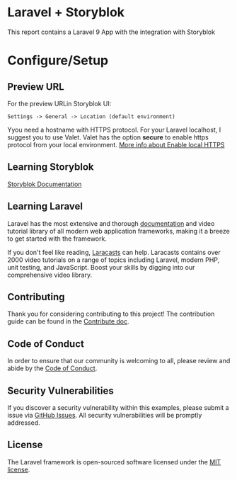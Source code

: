 # Laravel + Storyblok

This report contains a Laravel 9 App with the integration with Storyblok

# Configure/Setup

## Preview URL
For the preview URLin Storyblok UI:
```
Settings -> General -> Location (default environment)
```
Yyou need a hostname with HTTPS protocol.
For your Laravel localhost, I suggest you to use Valet.
Valet has the option **secure** to enable https protocol from your local environment.
[More info about Enable local HTTPS](https://laravel.com/docs/9.x/valet#securing-sites)


## Learning Storyblok

[Storyblok Documentation](https://www.storyblok.com/docs/guide/introduction)

## Learning Laravel

Laravel has the most extensive and thorough [documentation](https://laravel.com/docs) and video tutorial library of all modern web application frameworks, making it a breeze to get started with the framework.

If you don't feel like reading, [Laracasts](https://laracasts.com) can help. Laracasts contains over 2000 video tutorials on a range of topics including Laravel, modern PHP, unit testing, and JavaScript. Boost your skills by digging into our comprehensive video library.




## Contributing

Thank you for considering contributing to this project! The contribution guide can be found in the [Contribute doc](./README.md).

## Code of Conduct

In order to ensure that our community is welcoming to all, please review and abide by the [Code of Conduct](./README.md).

## Security Vulnerabilities

If you discover a security vulnerability within this examples, please submit a issue via [GitHub Issues](https://github.com/roberto-butti/storyblok-laravel-example/issues/new?labels=bug). All security vulnerabilities will be promptly addressed.

## License

The Laravel framework is open-sourced software licensed under the [MIT license](https://opensource.org/licenses/MIT).
